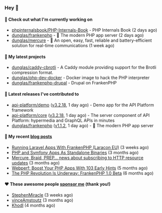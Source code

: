 ### Hey 👋

#### 👷 Check out what I'm currently working on

- [phpinternalsbook/PHP-Internals-Book](https://github.com/phpinternalsbook/PHP-Internals-Book) - PHP Internals Book (2 days ago)
- [dunglas/frankenphp](https://github.com/dunglas/frankenphp) - 🧟 The modern PHP app server (2 days ago)
- [dunglas/mercure](https://github.com/dunglas/mercure) - 🪽 An open, easy, fast, reliable and battery-efficient solution for real-time communications (1 week ago)

#### 🌱 My latest projects

- [dunglas/caddy-cbrotli](https://github.com/dunglas/caddy-cbrotli) - A Caddy module providing support for the Brotli compression format.
- [dunglas/php-dev-docker](https://github.com/dunglas/php-dev-docker) - Docker image to hack the PHP interpreter
- [dunglas/frankenphp-drupal](https://github.com/dunglas/frankenphp-drupal) - Drupal on FrankenPHP

#### 🔭 Latest releases I've contributed to

- [api-platform/demo](https://github.com/api-platform/demo) ([v3.2.18](https://github.com/api-platform/demo/releases/tag/v3.2.18), 1 day ago) - Demo app for the API Platform framework
- [api-platform/core](https://github.com/api-platform/core) ([v3.2.18](https://github.com/api-platform/core/releases/tag/v3.2.18), 1 day ago) - The server component of API Platform: hypermedia and GraphQL APIs in minutes
- [dunglas/frankenphp](https://github.com/dunglas/frankenphp) ([v1.1.2](https://github.com/dunglas/frankenphp/releases/tag/v1.1.2), 1 day ago) - 🧟 The modern PHP app server

#### 📜 My recent [blog posts](https://dunglas.fr)

- [Running Laravel Apps With FrankenPHP (Laracon EU)](https://dunglas.dev/2024/02/running-laravel-apps-with-frankenphp-laracon-eu/) (3 weeks ago)
- [PHP and Symfony Apps As Standalone Binaries](https://dunglas.dev/2023/12/php-and-symfony-apps-as-standalone-binaries/) (3 months ago)
- [Mercure, Braid, PREP… news about subscribing to HTTP resource updates](https://dunglas.dev/2023/11/mercure-braid-prep-news-about-subscribing-to-http-resource-updates/) (3 months ago)
- [Webperf: Boost Your PHP Apps With 103 Early Hints](https://dunglas.dev/2023/10/webperf-boost-your-php-apps-with-103-early-hints/) (5 months ago)
- [The PHP Revolution Is Underway: FrankenPHP 1.0 Beta](https://dunglas.dev/2023/09/the-php-revolution-is-underway-frankenphp-1-0-beta/) (6 months ago)

#### ❤️ These awesome people [sponsor me](https://github.com/sponsors/dunglas) (thank you!)

- [StephenMiracle](https://github.com/StephenMiracle) (3 weeks ago)
- [vinceAmstoutz](https://github.com/vinceAmstoutz) (3 months ago)
- [Khodl](https://github.com/Khodl) (4 months ago)
